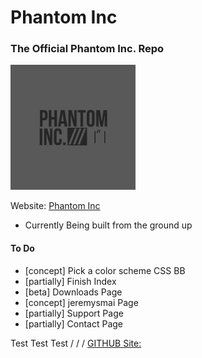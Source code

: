# Phantom Inc
### The Official Phantom Inc. Repo
<img src="images/phantom_inc.JPG" width="200" height="200"></img>

Website: [Phantom Inc](https://www.phantominc.net)
* Currently Being built from the ground up

#### To Do
- [concept] Pick a color scheme CSS BB
- [partially] Finish Index
- [beta] Downloads Page
- [concept] jeremysmai Page
- [partially] Support Page
- [partially] Contact Page

Test Test Test
/    /    /
[GITHUB Site:](https://jeremysmai.github.io/phantominc)
